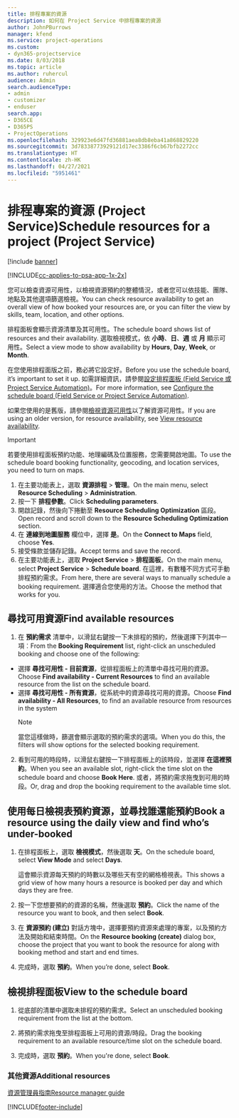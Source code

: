 ```yaml
---
title: 排程專案的資源
description: 如何在 Project Service 中排程專案的資源
author: JohnPBurrows
manager: kfend
ms.service: project-operations
ms.custom:
- dyn365-projectservice
ms.date: 8/03/2018
ms.topic: article
ms.author: ruhercul
audience: Admin
search.audienceType:
- admin
- customizer
- enduser
search.app:
- D365CE
- D365PS
- ProjectOperations
ms.openlocfilehash: 329923e6d47fd36881aea8db8eba41a868829220
ms.sourcegitcommit: 3d78338773929121d17ec3386f6cb67bfb2272cc
ms.translationtype: HT
ms.contentlocale: zh-HK
ms.lasthandoff: 04/27/2021
ms.locfileid: "5951461"
---
```

# <a name="schedule-resources-for-a-project-project-service"></a><span data-ttu-id="26d02-103">排程專案的資源 (Project Service)</span><span class="sxs-lookup"><span data-stu-id="26d02-103">Schedule resources for a project (Project Service)</span></span>

[!include [banner](../includes/psa-now-project-operations.md)]

[!INCLUDE[cc-applies-to-psa-app-1x-2x](../includes/cc-applies-to-psa-app-1x-2x.md)]

<span data-ttu-id="26d02-104">您可以檢查資源可用性，以檢視資源預約的整體情況，或者您可以依技能、團隊、地點及其他選項篩選檢視。</span><span class="sxs-lookup"><span data-stu-id="26d02-104">You can check resource availability to get an overall view of how booked your resources are, or you can filter the view by skills, team, location, and other options.</span></span>  
  
<span data-ttu-id="26d02-105">排程面板會顯示資源清單及其可用性。</span><span class="sxs-lookup"><span data-stu-id="26d02-105">The schedule board shows list of resources and their availability.</span></span> <span data-ttu-id="26d02-106">選取檢視模式，依 **小時**、**日**、**週** 或 **月** 顯示可用性。</span><span class="sxs-lookup"><span data-stu-id="26d02-106">Select a view mode to show availability by **Hours**, **Day**, **Week**, or **Month**.</span></span>  
  
<span data-ttu-id="26d02-107">在您使用排程面版之前，務必將它設定好。</span><span class="sxs-lookup"><span data-stu-id="26d02-107">Before you use the schedule board, it’s important to set it up.</span></span> <span data-ttu-id="26d02-108">如需詳細資訊，請參閱[設定排程面板 (Field Service 或 Project Service Automation)](/dynamics365/field-service/configure-schedule-board)。</span><span class="sxs-lookup"><span data-stu-id="26d02-108">For more information, see [Configure the schedule board (Field Service or Project Service Automation)](/dynamics365/field-service/configure-schedule-board).</span></span>
  
<span data-ttu-id="26d02-109">如果您使用的是舊版，請參閱[檢視資源可用性](../psa/view-resource-availability.md)以了解資源可用性。</span><span class="sxs-lookup"><span data-stu-id="26d02-109">If you are using an older version, for resource availability, see [View resource availability](../psa/view-resource-availability.md).</span></span>  

> [!IMPORTANT]
>  <span data-ttu-id="26d02-110">若要使用排程面板預約功能、地理編碼及位置服務，您需要開啟地圖。</span><span class="sxs-lookup"><span data-stu-id="26d02-110">To use the schedule board booking functionality, geocoding, and location services, you need to turn on maps.</span></span>  
> 
> 1. <span data-ttu-id="26d02-111">在主要功能表上，選取 **資源排程** > **管理**。</span><span class="sxs-lookup"><span data-stu-id="26d02-111">On the main menu, select **Resource Scheduling** > **Administration**.</span></span>  
> 2. <span data-ttu-id="26d02-112">按一下 **排程參數**。</span><span class="sxs-lookup"><span data-stu-id="26d02-112">Click **Scheduling parameters**.</span></span>  
> 3. <span data-ttu-id="26d02-113">開啟記錄，然後向下捲動至 **Resource Scheduling Optimization** 區段。</span><span class="sxs-lookup"><span data-stu-id="26d02-113">Open record and scroll down to the **Resource Scheduling Optimization** section.</span></span>  
> 4. <span data-ttu-id="26d02-114">在 **連線到地圖服務** 欄位中，選擇 **是**。</span><span class="sxs-lookup"><span data-stu-id="26d02-114">On the **Connect to Maps** field, choose **Yes**.</span></span>  
> 5. <span data-ttu-id="26d02-115">接受條款並儲存記錄。</span><span class="sxs-lookup"><span data-stu-id="26d02-115">Accept terms and save the record.</span></span>  
> 6. <span data-ttu-id="26d02-116">在主要功能表上，選取 **Project Service** > **排程面板**。</span><span class="sxs-lookup"><span data-stu-id="26d02-116">On the main menu, select **Project Service** > **Schedule board**.</span></span> <span data-ttu-id="26d02-117">在這裡，有數種不同方式可手動排程預約需求。</span><span class="sxs-lookup"><span data-stu-id="26d02-117">From here, there are several ways to manually schedule a booking requirement.</span></span> <span data-ttu-id="26d02-118">選擇適合您使用的方法。</span><span class="sxs-lookup"><span data-stu-id="26d02-118">Choose the method that works for you.</span></span>
  
## <a name="find-available-resources"></a><span data-ttu-id="26d02-119">尋找可用資源</span><span class="sxs-lookup"><span data-stu-id="26d02-119">Find available resources</span></span>

1.  <span data-ttu-id="26d02-120">在 **預約需求** 清單中，以滑鼠右鍵按一下未排程的預約，然後選擇下列其中一項︰</span><span class="sxs-lookup"><span data-stu-id="26d02-120">From the **Booking Requirement** list, right-click an unscheduled booking and choose one of the following:</span></span>  
  
- <span data-ttu-id="26d02-121">選擇 **尋找可用性 - 目前資源**，從排程面板上的清單中尋找可用的資源。</span><span class="sxs-lookup"><span data-stu-id="26d02-121">Choose **Find availability - Current Resources** to find an available resource from the list on the schedule board.</span></span>  
- <span data-ttu-id="26d02-122">選擇 **尋找可用性 - 所有資源**，從系統中的資源尋找可用的資源。</span><span class="sxs-lookup"><span data-stu-id="26d02-122">Choose **Find availability - All Resources**, to find an available resource from resources in the system</span></span>  
   > [!NOTE]
   >  <span data-ttu-id="26d02-123">當您這樣做時，篩選會顯示選取的預約需求的選項。</span><span class="sxs-lookup"><span data-stu-id="26d02-123">When you do this, the filters will show options for the selected booking requirement.</span></span>  
  
2. <span data-ttu-id="26d02-124">看到可用的時段時，以滑鼠右鍵按一下排程面板上的該時段，並選擇 **在這裡預約**。</span><span class="sxs-lookup"><span data-stu-id="26d02-124">When you see an available slot, right-click the time slot on the schedule board and choose **Book Here**.</span></span> <span data-ttu-id="26d02-125">或者，將預約需求拖曳到可用的時段。</span><span class="sxs-lookup"><span data-stu-id="26d02-125">Or, drag and drop the booking requirement to the available time slot.</span></span>  
  

## <a name="book-a-resource-using-the-daily-view-and-find-whos-under-booked"></a><span data-ttu-id="26d02-126">使用每日檢視表預約資源，並尋找誰還能預約</span><span class="sxs-lookup"><span data-stu-id="26d02-126">Book a resource using the daily view and find who’s under-booked</span></span>
  
1.  <span data-ttu-id="26d02-127">在排程面板上，選取 **檢視模式**，然後選取 **天**。</span><span class="sxs-lookup"><span data-stu-id="26d02-127">On the schedule board, select **View Mode** and select **Days**.</span></span>  
  
    <span data-ttu-id="26d02-128">這會顯示資源每天預約的時數以及哪些天有空的網格檢視表。</span><span class="sxs-lookup"><span data-stu-id="26d02-128">This shows a grid view of how many hours a resource is booked per day and which days they are free.</span></span>  
  
2.  <span data-ttu-id="26d02-129">按一下您想要預約的資源的名稱，然後選取 **預約**。</span><span class="sxs-lookup"><span data-stu-id="26d02-129">Click the name of the resource you want to book, and then select **Book**.</span></span>  
  
3.  <span data-ttu-id="26d02-130">在 **資源預約 (建立)** 對話方塊中，選擇要預約資源來處理的專案，以及預約方法及開始和結束時間。</span><span class="sxs-lookup"><span data-stu-id="26d02-130">On the **Resource booking (create)** dialog box, choose the project that you want to book the resource for along with booking method and start and end times.</span></span>  
  
4.  <span data-ttu-id="26d02-131">完成時，選取 **預約**。</span><span class="sxs-lookup"><span data-stu-id="26d02-131">When you’re done, select **Book**.</span></span>  
  
## <a name="view-to-the-schedule-board"></a><span data-ttu-id="26d02-132">檢視排程面板</span><span class="sxs-lookup"><span data-stu-id="26d02-132">View to the schedule board</span></span>
  
1.  <span data-ttu-id="26d02-133">從底部的清單中選取未排程的預約需求。</span><span class="sxs-lookup"><span data-stu-id="26d02-133">Select an unscheduled booking requirement from the list at the bottom.</span></span>  
  
2.  <span data-ttu-id="26d02-134">將預約需求拖曳至排程面板上可用的資源/時段。</span><span class="sxs-lookup"><span data-stu-id="26d02-134">Drag the booking requirement to an available resource/time slot on the schedule board.</span></span>  
  
3.  <span data-ttu-id="26d02-135">完成時，選取 **預約**。</span><span class="sxs-lookup"><span data-stu-id="26d02-135">When you're done, select **Book**.</span></span>  
  
### <a name="additional-resources"></a><span data-ttu-id="26d02-136">其他資源</span><span class="sxs-lookup"><span data-stu-id="26d02-136">Additional resources</span></span>  
 [<span data-ttu-id="26d02-137">資源管理員指南</span><span class="sxs-lookup"><span data-stu-id="26d02-137">Resource manager guide</span></span>](../psa/resource-manager-guide.md)


[!INCLUDE[footer-include](../includes/footer-banner.md)]